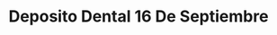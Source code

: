---
title: "Deposito Dental 16 De Septiembre"
url: /santiago-tianguistenco/deposito-dental-16-de-septiembre/
shop: suministros médicos
---
